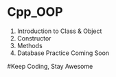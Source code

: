 # Cpp_OOP

1. Introduction to Class & Object
2. Constructor
3. Methods
4. Database Practice
Coming Soon

#Keep Coding, Stay Awesome

